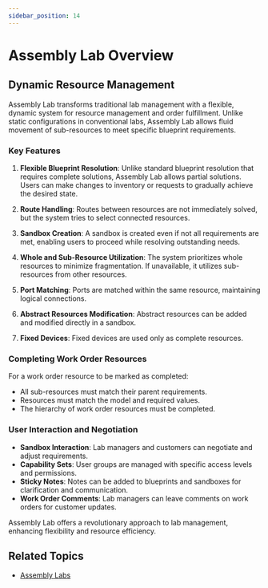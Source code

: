 ```yaml
---
sidebar_position: 14
---
```


# Assembly Lab Overview

## Dynamic Resource Management

Assembly Lab transforms traditional lab management with a flexible, dynamic system for resource management and order fulfillment. Unlike static configurations in conventional labs, Assembly Lab allows fluid movement of sub-resources to meet specific blueprint requirements.

### Key Features

1. **Flexible Blueprint Resolution**: Unlike standard blueprint resolution that requires complete solutions, Assembly Lab allows partial solutions. Users can make changes to inventory or requests to gradually achieve the desired state.

2. **Route Handling**: Routes between resources are not immediately solved, but the system tries to select connected resources.

3. **Sandbox Creation**: A sandbox is created even if not all requirements are met, enabling users to proceed while resolving outstanding needs.

4. **Whole and Sub-Resource Utilization**: The system prioritizes whole resources to minimize fragmentation. If unavailable, it utilizes sub-resources from other resources.

5. **Port Matching**: Ports are matched within the same resource, maintaining logical connections.

6. **Abstract Resources Modification**: Abstract resources can be added and modified directly in a sandbox.

7. **Fixed Devices**: Fixed devices are used only as complete resources.

### Completing Work Order Resources

For a work order resource to be marked as completed:
- All sub-resources must match their parent requirements.
- Resources must match the model and required values.
- The hierarchy of work order resources must be completed.

### User Interaction and Negotiation

- **Sandbox Interaction**: Lab managers and customers can negotiate and adjust requirements.
- **Capability Sets**: User groups are managed with specific access levels and permissions.
- **Sticky Notes**: Notes can be added to blueprints and sandboxes for clarification and communication.
- **Work Order Comments**: Lab managers can leave comments on work orders for customer updates.

Assembly Lab offers a revolutionary approach to lab management, enhancing flexibility and resource efficiency.


## Related Topics

- [Assembly Labs](../../admin/setting-up-cloudshell/assembly-lab/index.md)
